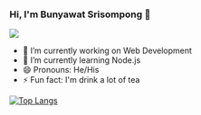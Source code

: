 ### Hi, I'm Bunyawat Srisompong 👋

![](https://komarev.com/ghpvc/?username=bsrisompong&color=green)

- 🔭 I’m currently working on Web Development
- 🌱 I’m currently learning Node.js
- 😄 Pronouns: He/His
- ⚡ Fun fact: I'm drink a lot of tea

[![Top Langs](https://github-readme-stats.vercel.app/api/top-langs/?username=bsrisompong&langs_count=8)](https://github.com/anuraghazra/github-readme-stats)
<!--
**bsrisompong/bsrisompong** is a ✨ _special_ ✨ repository because its `README.md` (this file) appears on your GitHub profile.

Here are some ideas to get you started:

- 🔭 I’m currently working on ...
- 🌱 I’m currently learning ...
- 👯 I’m looking to collaborate on ...
- 🤔 I’m looking for help with ...
- 💬 Ask me about ...
- 📫 How to reach me: ...
- 😄 Pronouns: ...
- ⚡ Fun fact: ...
-->
